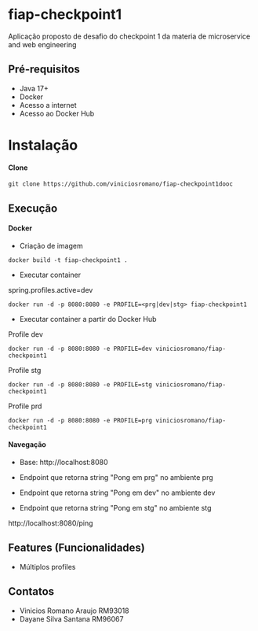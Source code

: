 # fiap-checkpoint1
Aplicação proposto de desafio do checkpoint 1 da materia de microservice and web engineering

## Pré-requisitos

- Java 17+
- Docker
- Acesso a internet
- Acesso ao Docker Hub

# Instalação

#### Clone

```
git clone https://github.com/viniciosromano/fiap-checkpoint1dooc
```

## Execução


#### Docker

* Criação de imagem

```
docker build -t fiap-checkpoint1 .
```

* Executar container

spring.profiles.active=dev

```
docker run -d -p 8080:8080 -e PROFILE=<prg|dev|stg> fiap-checkpoint1
```

* Executar container a partir do Docker Hub


Profile dev
```
docker run -d -p 8080:8080 -e PROFILE=dev viniciosromano/fiap-checkpoint1
```

Profile stg
```
docker run -d -p 8080:8080 -e PROFILE=stg viniciosromano/fiap-checkpoint1
```

Profile prd
```
docker run -d -p 8080:8080 -e PROFILE=prg viniciosromano/fiap-checkpoint1
```
#### Navegação

- Base: 
http://localhost:8080

- Endpoint que retorna string "Pong em prg" no ambiente prg
- Endpoint que retorna string "Pong em dev" no ambiente dev
- Endpoint que retorna string "Pong em stg" no ambiente stg

http://localhost:8080/ping

## Features (Funcionalidades)

- Múltiplos profiles

## Contatos

- Vinicios Romano Araujo RM93018
- Dayane Silva Santana RM96067